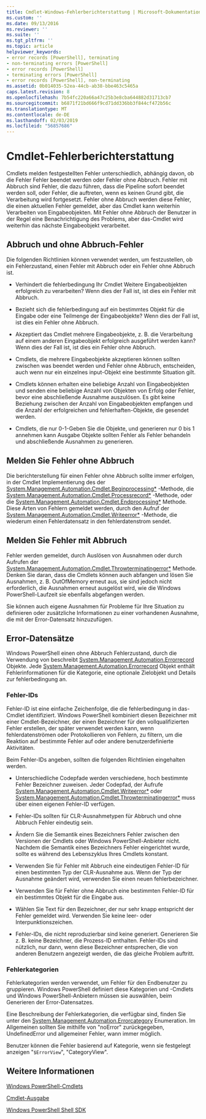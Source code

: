 ```yaml
---
title: Cmdlet-Windows-Fehlerberichterstattung | Microsoft-Dokumentation
ms.custom: ''
ms.date: 09/13/2016
ms.reviewer: ''
ms.suite: ''
ms.tgt_pltfrm: ''
ms.topic: article
helpviewer_keywords:
- error records [PowerShell], terminating
- non-terminating errors [PowerShell]
- error records [PowerShell]
- terminating errors [PowerShell]
- error records [PowerShell], non-terminating
ms.assetid: 0b014035-52ea-44cb-ab38-bbe463c5465a
caps.latest.revision: 8
ms.openlocfilehash: 7b54fc220a66a47c25b3e8cba644882d31713cb7
ms.sourcegitcommit: b6871f21bd666f9cd71dd336bb3f844cf472b56c
ms.translationtype: MT
ms.contentlocale: de-DE
ms.lasthandoff: 02/03/2019
ms.locfileid: "56857686"
---
```

# <a name="cmdlet-error-reporting"></a>Cmdlet-Fehlerberichterstattung

Cmdlets melden festgestellten Fehler unterschiedlich, abhängig davon, ob die Fehler Fehler beendet werden oder Fehler ohne Abbruch. Fehler mit Abbruch sind Fehler, die dazu führen, dass die Pipeline sofort beendet werden soll, oder Fehler, die auftreten, wenn es keinen Grund gibt, die Verarbeitung wird fortgesetzt. Fehler ohne Abbruch werden diese Fehler, die einen aktuellen Fehler gemeldet, aber das Cmdlet kann weiterhin Verarbeiten von Eingabeobjekten. Mit Fehler ohne Abbruch der Benutzer in der Regel eine Benachrichtigung des Problems, aber das-Cmdlet wird weiterhin das nächste Eingabeobjekt verarbeitet.

## <a name="terminating-and-nonterminating-errors"></a>Abbruch und ohne Abbruch-Fehler

Die folgenden Richtlinien können verwendet werden, um festzustellen, ob ein Fehlerzustand, einen Fehler mit Abbruch oder ein Fehler ohne Abbruch ist.

- Verhindert die fehlerbedingung Ihr Cmdlet Weitere Eingabeobjekten erfolgreich zu verarbeiten? Wenn dies der Fall ist, ist dies ein Fehler mit Abbruch.

- Bezieht sich die fehlerbedingung auf ein bestimmtes Objekt für die Eingabe oder eine Teilmenge der Eingabeobjekte? Wenn dies der Fall ist, ist dies ein Fehler ohne Abbruch.

- Akzeptiert das Cmdlet mehrere Eingabeobjekte, z. B. die Verarbeitung auf einem anderen Eingabeobjekt erfolgreich ausgeführt werden kann? Wenn dies der Fall ist, ist dies ein Fehler ohne Abbruch.

- Cmdlets, die mehrere Eingabeobjekte akzeptieren können sollten zwischen was beendet werden und Fehler ohne Abbruch, entscheiden, auch wenn nur ein einzelnes input-Objekt eine bestimmte Situation gilt.

- Cmdlets können erhalten eine beliebige Anzahl von Eingabeobjekten und senden eine beliebige Anzahl von Objekten von Erfolg oder Fehler, bevor eine abschließende Ausnahme auszulösen. Es gibt keine Beziehung zwischen der Anzahl von Eingabeobjekten empfangen und die Anzahl der erfolgreichen und fehlerhaften-Objekte, die gesendet werden.

- Cmdlets, die nur 0-1-Geben Sie die Objekte, und generieren nur 0 bis 1 annehmen kann Ausgabe Objekte sollten Fehler als Fehler behandeln und abschließende Ausnahmen zu generieren.

## <a name="reporting-nonterminating-errors"></a>Melden Sie Fehler ohne Abbruch

Die berichterstellung für einen Fehler ohne Abbruch sollte immer erfolgen, in der Cmdlet Implementierung des der [System.Management.Automation.Cmdlet.Beginprocessing*](/dotnet/api/System.Management.Automation.Cmdlet.BeginProcessing) -Methode, die [ System.Management.Automation.Cmdlet.Processrecord*](/dotnet/api/System.Management.Automation.Cmdlet.ProcessRecord) -Methode, oder die [System.Management.Automation.Cmdlet.Endprocessing*](/dotnet/api/System.Management.Automation.Cmdlet.EndProcessing) Methode. Diese Arten von Fehlern gemeldet werden, durch den Aufruf der [System.Management.Automation.Cmdlet.Writeerror*](/dotnet/api/System.Management.Automation.Cmdlet.WriteError) -Methode, die wiederum einen Fehlerdatensatz in den fehlerdatenstrom sendet.

## <a name="reporting-terminating-errors"></a>Melden Sie Fehler mit Abbruch

Fehler werden gemeldet, durch Auslösen von Ausnahmen oder durch Aufrufen der [System.Management.Automation.Cmdlet.Throwterminatingerror*](/dotnet/api/System.Management.Automation.Cmdlet.ThrowTerminatingError) Methode. Denken Sie daran, dass die Cmdlets können auch abfangen und lösen Sie Ausnahmen, z. B. OutOfMemory erneut aus, sie sind jedoch nicht erforderlich, die Ausnahmen erneut ausgelöst wird, wie die Windows PowerShell-Laufzeit sie ebenfalls abgefangen werden.

Sie können auch eigene Ausnahmen für Probleme für Ihre Situation zu definieren oder zusätzliche Informationen zu einer vorhandenen Ausnahme, die mit der Error-Datensatz hinzuzufügen.

## <a name="error-records"></a>Error-Datensätze

Windows PowerShell einen ohne Abbruch Fehlerzustand, durch die Verwendung von beschreibt [System.Management.Automation.Errorrecord](/dotnet/api/System.Management.Automation.ErrorRecord) Objekte. Jede [System.Management.Automation.Errorrecord](/dotnet/api/System.Management.Automation.ErrorRecord) Objekt enthält Fehlerinformationen für die Kategorie, eine optionale Zielobjekt und Details zur fehlerbedingung an.

### <a name="error-identifiers"></a>Fehler-IDs

Fehler-ID ist eine einfache Zeichenfolge, die die fehlerbedingung in das-Cmdlet identifiziert. Windows PowerShell kombiniert diesen Bezeichner mit einer Cmdlet-Bezeichner, der einen Bezeichner für den vollqualifizierten Fehler erstellen, der später verwendet werden kann, wenn fehlerdatenströmen oder Protokollieren von Fehlern, zu filtern, um die Reaktion auf bestimmte Fehler auf oder andere benutzerdefinierte Aktivitäten.

Beim Fehler-IDs angeben, sollten die folgenden Richtlinien eingehalten werden.

- Unterschiedliche Codepfade werden verschiedene, hoch bestimmte Fehler Bezeichner zuweisen. Jeder Codepfad, der Aufrufe [System.Management.Automation.Cmdlet.Writeerror*](/dotnet/api/System.Management.Automation.Cmdlet.WriteError) oder [System.Management.Automation.Cmdlet.Throwterminatingerror*](/dotnet/api/System.Management.Automation.Cmdlet.ThrowTerminatingError) muss über einen eigenen Fehler-ID verfügen.

- Fehler-IDs sollten für CLR-Ausnahmetypen für Abbruch und ohne Abbruch Fehler eindeutig sein.

- Ändern Sie die Semantik eines Bezeichners Fehler zwischen den Versionen der Cmdlets oder Windows PowerShell-Anbieter nicht. Nachdem die Semantik eines Bezeichners Fehler eingerichtet wurde, sollte es während des Lebenszyklus Ihres Cmdlets konstant.

- Verwenden Sie für Fehler mit Abbruch eine eindeutigen Fehler-ID für einen bestimmten Typ der CLR-Ausnahme aus. Wenn der Typ der Ausnahme geändert wird, verwenden Sie einen neuen fehlerbezeichner.

- Verwenden Sie für Fehler ohne Abbruch eine bestimmten Fehler-ID für ein bestimmtes Objekt für die Eingabe aus.

- Wählen Sie Text für den Bezeichner, der nur sehr knapp entspricht der Fehler gemeldet wird. Verwenden Sie keine leer- oder Interpunktionszeichen.

- Fehler-IDs, die nicht reproduzierbar sind keine generiert. Generieren Sie z. B. keine Bezeichner, die Prozess-ID enthalten. Fehler-IDs sind nützlich, nur dann, wenn diese Bezeichner entsprechen, die von anderen Benutzern angezeigt werden, die das gleiche Problem auftritt.

### <a name="error-categories"></a>Fehlerkategorien

Fehlerkategorien werden verwendet, um Fehler für den Endbenutzer zu gruppieren. Windows PowerShell definiert diese Kategorien und -Cmdlets und Windows PowerShell-Anbietern müssen sie auswählen, beim Generieren der Error-Datensatzes.

Eine Beschreibung der Fehlerkategorien, die verfügbar sind, finden Sie unter den [System.Management.Automation.Errorcategory](/dotnet/api/System.Management.Automation.ErrorCategory) Enumeration. Im Allgemeinen sollten Sie mithilfe von "noError" zurückgegeben, UndefinedError und allgemeiner Fehler, wann immer möglich.

Benutzer können die Fehler basierend auf Kategorie, wenn sie festgelegt anzeigen "`$ErrorView`", "CategoryView".

## <a name="see-also"></a>Weitere Informationen

[Windows PowerShell-Cmdlets](./cmdlet-overview.md)

[Cmdlet-Ausgabe](./types-of-cmdlet-output.md)

[Windows PowerShell Shell SDK](../windows-powershell-reference.md)
